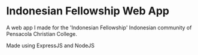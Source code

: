 # Indonesian Fellowship Web App
A web app I made for the 'Indonesian Fellowship' Indonesian community of Pensacola Christian College. <br>

Made using ExpressJS and NodeJS

